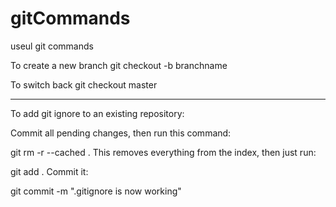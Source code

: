 # gitCommands
useul git commands

To create a new branch
git checkout -b branchname

To switch back 
git checkout master

---
To add git ignore to an existing repository:

Commit all pending changes, then run this command:

git rm -r --cached .
This removes everything from the index, then just run:

git add .
Commit it:

git commit -m ".gitignore is now working"
